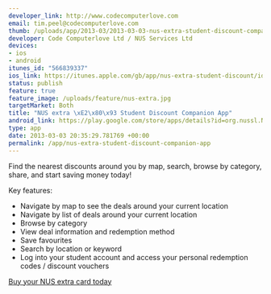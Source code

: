 ```yaml
--- 
developer_link: http://www.codecomputerlove.com
email: tim.peel@codecomputerlove.com
thumb: /uploads/app/2013-03/2013-03-03-nus-extra-student-discount-companion-app.jpg
developer: Code Computerlove Ltd / NUS Services Ltd
devices: 
- ios
- android
itunes_id: "566839337"
ios_link: https://itunes.apple.com/gb/app/nus-extra-student-discount/id566839337?mt=8
status: publish
feature: true
feature_image: /uploads/feature/nus-extra.jpg
targetMarket: Both
title: "NUS extra \xE2\x80\x93 Student Discount Companion App"
android_link: https://play.google.com/store/apps/details?id=org.nussl.NusExtraDiscountCompanionApp
type: app
date: 2013-03-03 20:35:29.781769 +00:00
permalink: /app/nus-extra-student-discount-companion-app
---
```


Find the nearest discounts around you by map, search, browse by category, share, and start saving money today!

Key features:

* Navigate by map to see the deals around your current location
* Navigate by list of deals around your current location
* Browse by category
* View deal information and redemption method
* Save favourites
* Search by location or keyword
* Log into your student account and access your personal redemption codes / discount vouchers

[Buy your NUS extra card today](http://www.nus.org.uk/en/nus-extra/)
 
